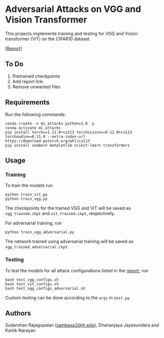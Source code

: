 # Adversarial Attacks on VGG and Vision Transformer

This projects implements training and testing for VGG and Vision transformer (ViT) on the CIFAR10 dataset.

[[Report](#report)]
## To Do
1. Pretrained checkpoints
2. Add report link
4. Remove unwanted files
## Requirements
  Run the following commands:
  ```
  conda create -n mi_attacks python=3.9 -y
  conda activate mi_attacks
  pip install torch==1.11.0+cu113 torchvision==0.12.0+cu113 torchaudio==0.11.0 --extra-index-url https://download.pytorch.org/whl/cu113
  pip install seaborn matplotlib scikit-learn transformers
  ```
## Usage
### Training
  To train the models run
  ```
  python train_vit.py
  python train_vgg.py
  ```
  The checkpoints for the trained VGG and ViT will be saved as ```vgg_trained.ckpt``` and ```vit_trained.ckpt```, respectively.

  For adversarial training, run
  ```
  python train_vgg_adversarial.py
  ```
  The network trained using adversarial training will be saved as ```vgg_trained_adversarial.ckpt```.

### Testing
  To test the models for all attack configurations listed in the [report](report), run 
  ```
  bash test_vgg_configs.sh
  bash test_vit_configs.sh
  bash test_vgg_configs_adversarial.sh
  ```
  Custom testing can be done according to the ```args``` in ```test.py```.
## Authors
Sudarshan Rajagopalan (sambasa2@jh.edu), Dhananjaya Jayasundara and Kartik Narayan
